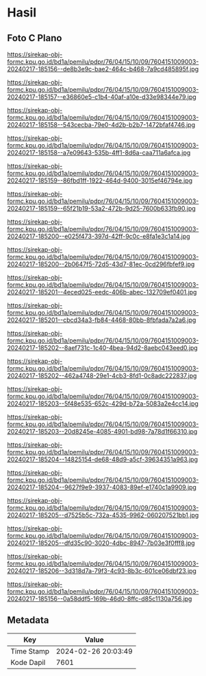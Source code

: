 # Hasil

## Foto C Plano

https://sirekap-obj-formc.kpu.go.id/bd1a/pemilu/pdpr/76/04/15/10/09/7604151009003-20240217-185156--de8b3e9c-bae2-464c-b468-7a9cd485895f.jpg

https://sirekap-obj-formc.kpu.go.id/bd1a/pemilu/pdpr/76/04/15/10/09/7604151009003-20240217-185157--e36860e5-c1b4-40af-a10e-d33e98344e79.jpg

https://sirekap-obj-formc.kpu.go.id/bd1a/pemilu/pdpr/76/04/15/10/09/7604151009003-20240217-185158--543cecba-79e0-4d2b-b2b7-1472bfaf4746.jpg

https://sirekap-obj-formc.kpu.go.id/bd1a/pemilu/pdpr/76/04/15/10/09/7604151009003-20240217-185158--a7e09643-535b-4ff1-8d6a-caa711a6afca.jpg

https://sirekap-obj-formc.kpu.go.id/bd1a/pemilu/pdpr/76/04/15/10/09/7604151009003-20240217-185159--86fbd1ff-1922-464d-9400-3015ef46794e.jpg

https://sirekap-obj-formc.kpu.go.id/bd1a/pemilu/pdpr/76/04/15/10/09/7604151009003-20240217-185159--65f21b19-53a2-472b-9d25-7600b633fb90.jpg

https://sirekap-obj-formc.kpu.go.id/bd1a/pemilu/pdpr/76/04/15/10/09/7604151009003-20240217-185200--e025f473-397d-42ff-9c0c-e8fa1e3c1a14.jpg

https://sirekap-obj-formc.kpu.go.id/bd1a/pemilu/pdpr/76/04/15/10/09/7604151009003-20240217-185200--2b0647f5-72d5-43d7-81ec-0cd296fbfef9.jpg

https://sirekap-obj-formc.kpu.go.id/bd1a/pemilu/pdpr/76/04/15/10/09/7604151009003-20240217-185201--4eced025-eedc-406b-abec-132709ef0401.jpg

https://sirekap-obj-formc.kpu.go.id/bd1a/pemilu/pdpr/76/04/15/10/09/7604151009003-20240217-185201--cbcd34a3-fb84-4468-80bb-8fbfada7a2a6.jpg

https://sirekap-obj-formc.kpu.go.id/bd1a/pemilu/pdpr/76/04/15/10/09/7604151009003-20240217-185202--8aef731c-1c40-4bea-94d2-8aebc043eed0.jpg

https://sirekap-obj-formc.kpu.go.id/bd1a/pemilu/pdpr/76/04/15/10/09/7604151009003-20240217-185202--462a4748-29e1-4cb3-8fd1-0c8adc222837.jpg

https://sirekap-obj-formc.kpu.go.id/bd1a/pemilu/pdpr/76/04/15/10/09/7604151009003-20240217-185203--5f48e535-652c-429d-b72a-5083a2e4cc14.jpg

https://sirekap-obj-formc.kpu.go.id/bd1a/pemilu/pdpr/76/04/15/10/09/7604151009003-20240217-185203--20d8245e-4085-4901-bd98-7a78d1f66310.jpg

https://sirekap-obj-formc.kpu.go.id/bd1a/pemilu/pdpr/76/04/15/10/09/7604151009003-20240217-185204--14825154-de68-48d9-a5cf-39634351a963.jpg

https://sirekap-obj-formc.kpu.go.id/bd1a/pemilu/pdpr/76/04/15/10/09/7604151009003-20240217-185204--9627f9e9-3937-4083-89ef-e1740c1a9909.jpg

https://sirekap-obj-formc.kpu.go.id/bd1a/pemilu/pdpr/76/04/15/10/09/7604151009003-20240217-185205--d7525b5c-732a-4535-9962-060207521bb1.jpg

https://sirekap-obj-formc.kpu.go.id/bd1a/pemilu/pdpr/76/04/15/10/09/7604151009003-20240217-185205--dfd35c90-3020-4dbc-8947-7b03e3f0fff8.jpg

https://sirekap-obj-formc.kpu.go.id/bd1a/pemilu/pdpr/76/04/15/10/09/7604151009003-20240217-185206--3d318d7a-79f3-4c93-8b3c-601ce06dbf23.jpg

https://sirekap-obj-formc.kpu.go.id/bd1a/pemilu/pdpr/76/04/15/10/09/7604151009003-20240217-185156--0a58ddf5-169b-46d0-8ffc-d85c1130a756.jpg


## Metadata

| Key        | Value               |
| ---------- | ------------------- |
| Time Stamp | 2024-02-26 20:03:49 |
| Kode Dapil | 7601                |



